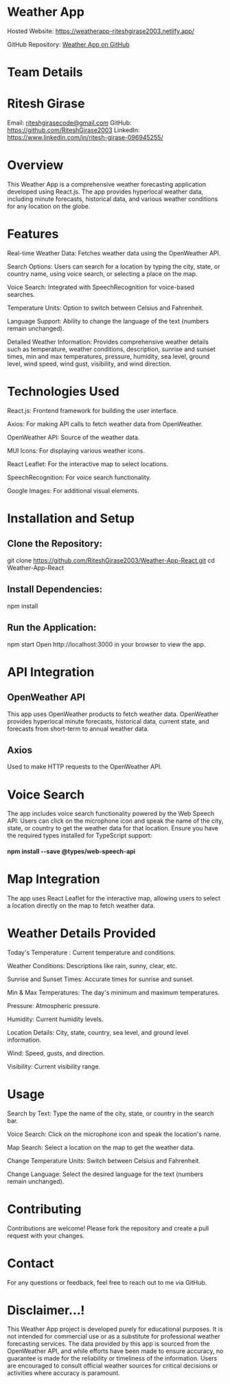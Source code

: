 # Weather App
  Hosted Website: https://weatherapp-riteshgirase2003.netlify.app/

  GitHub Repository: [Weather App on GitHub](https://github.com/RiteshGirase2003/Weather-App-React/tree/V2)

# Team Details
# Ritesh Girase
  Email: riteshgirasecode@gmail.com
  GitHub: https://github.com/RiteshGirase2003
  LinkedIn: https://www.linkedin.com/in/ritesh-girase-096945255/

# Overview
This Weather App is a comprehensive weather forecasting application developed using React.js. The app provides hyperlocal weather data, including minute forecasts, historical data, and various weather conditions for any location on the globe.

# Features
Real-time Weather Data: Fetches weather data using the OpenWeather API.

Search Options: Users can search for a location by typing the city, state, or country name, using voice search, or selecting a place on the map.

Voice Search: Integrated with SpeechRecognition for voice-based searches.

Temperature Units: Option to switch between Celsius and Fahrenheit.

Language Support: Ability to change the language of the text (numbers remain unchanged).

Detailed Weather Information: Provides comprehensive weather details such as temperature, weather conditions, description, sunrise and sunset times, min and max temperatures, pressure, humidity, sea level, ground level, wind speed, wind gust, visibility, and wind direction.

# Technologies Used
React.js: Frontend framework for building the user interface.

Axios: For making API calls to fetch weather data from OpenWeather.

OpenWeather API: Source of the weather data.

MUI Icons: For displaying various weather icons.

React Leaflet: For the interactive map to select locations.

SpeechRecognition: For voice search functionality.

Google Images: For additional visual elements.

# Installation and Setup

## Clone the Repository:
  git clone https://github.com/RiteshGirase2003/Weather-App-React.git
  cd Weather-App-React
## Install Dependencies:
  npm install
## Run the Application:
  npm start
  Open http://localhost:3000 in your browser to view the app.

  
# API Integration
## OpenWeather API
This app uses OpenWeather products to fetch weather data. OpenWeather provides hyperlocal minute forecasts, historical data, current state, and forecasts from short-term to annual weather data.
## Axios
Used to make HTTP requests to the OpenWeather API.

# Voice Search
The app includes voice search functionality powered by the Web Speech API:
Users can click on the microphone icon and speak the name of the city, state, or country to get the weather data for that location. Ensure you have the required types installed for TypeScript support:
#### npm install --save @types/web-speech-api

# Map Integration
The app uses React Leaflet for the interactive map, allowing users to select a location directly on the map to fetch weather data.

# Weather Details Provided
Today's Temperature : Current temperature and conditions.

Weather Conditions: Descriptions like rain, sunny, clear, etc.

Sunrise and Sunset Times: Accurate times for sunrise and sunset.

Min & Max Temperatures: The day's minimum and maximum temperatures.

Pressure: Atmospheric pressure.

Humidity: Current humidity levels.

Location Details: City, state, country, sea level, and ground level information.

Wind: Speed, gusts, and direction.

Visibility: Current visibility range.

# Usage
Search by Text: Type the name of the city, state, or country in the search bar.

Voice Search: Click on the microphone icon and speak the location's name.

Map Search: Select a location on the map to get the weather data.

Change Temperature Units: Switch between Celsius and Fahrenheit.

Change Language: Select the desired language for the text (numbers remain unchanged).

# Contributing
Contributions are welcome! Please fork the repository and create a pull request with your changes.


# Contact
For any questions or feedback, feel free to reach out to me via GitHub.



# Disclaimer...!
This Weather App project is developed purely for educational purposes. It is not intended for commercial use or as a substitute for professional weather forecasting services. The data provided by this app is sourced from the OpenWeather API, and while efforts have been made to ensure accuracy, no guarantee is made for the reliability or timeliness of the information. Users are encouraged to consult official weather sources for critical decisions or activities where accuracy is paramount.
